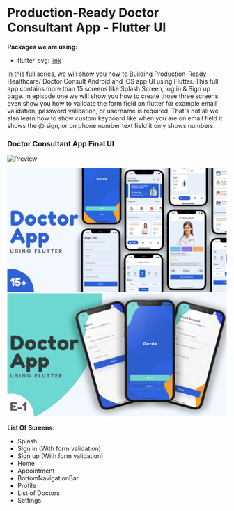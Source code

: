 # Production-Ready Doctor Consultant App - Flutter UI


**Packages we are using:**

- flutter_svg: [link](https://pub.dev/packages/flutter_svg)


In this full series, we will show you how to Building Production-Ready Healthcare/ Doctor Consult Android and iOS app UI using Flutter. This full app contains more than 15 screens like Splash Screen, log in & Sign up page. In episode one we will show you how to create those three screens even show you how to validate the form field on flutter for example email validation, password validation, or username is required.
That's not all we also learn how to show custom keyboard like when you are on email field it shows the @ sign, or on phone number text field it only shows numbers.

### Doctor Consultant App Final UI

![Preview](/gif.gif)

![App Full UI](/previews/1.png)
![Episode 1 - Splash and Auth Page](/previews/2.png)

**List Of Screens:**

- Splash
- Sign in (With form validation)
- Sign up (With form validation)
- Home
- Appointment 
- BottomNavigationBar 
- Profile
- List of Doctors
- Settings